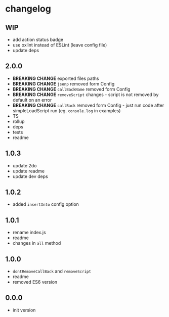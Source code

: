 # changelog

## WIP

- add action status badge
- use oxlint instead of ESLint (leave config file)
- update deps

## 2.0.0

- **BREAKING CHANGE** exported files paths
- **BREAKING CHANGE** `jsonp` removed form Config
- **BREAKING CHANGE** `callBackName` removed form Config
- **BREAKING CHANGE** `removeScript` changes - script is not removed by default on an error
- **BREAKING CHANGE** `callBack` removed form Config - just run code after simpleLoadScript run (eg. `console.log` in examples)
- TS
- rollup
- deps
- tests
- readme

## 1.0.3

- update 2do
- update readme
- update dev deps

## 1.0.2

- added `insertInto` config option

## 1.0.1

- rename index.js
- readme
- changes in `all` method

## 1.0.0

- `dontRemoveCallBack` and `removeScript`
- readme
- removed ES6 version

## 0.0.0

- init version
